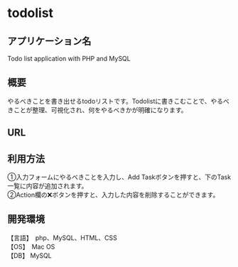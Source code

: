 # todolist
<h2>アプリケーション名</h2>
Todo list application with PHP and MySQL

<h2>概要</h2>
やるべきことを書き出せるtodoリストです。Todolistに書きこむことで、やるべきことが整理、可視化され、何をやるべきかが明確になります。

<h2>URL</h2>

<h2>利用方法</h2>
①入力フォームにやるべきことを入力し、Add Taskボタンを押すと、下のTask一覧に内容が追加されます。<br>
②Action欄の❌ボタンを押すと、入力した内容を削除することができます。<br>

<h2>開発環境</h2>
【言語】　php、MySQL、HTML、CSS<br>
【OS】　Mac OS<br>
【DB】 MySQL<br>

